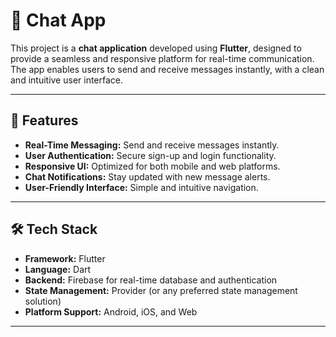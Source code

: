 # 💬 Chat App

This project is a **chat application** developed using **Flutter**, designed to provide a seamless and responsive platform for real-time communication. The app enables users to send and receive messages instantly, with a clean and intuitive user interface.

---

## 📱 Features

- **Real-Time Messaging:** Send and receive messages instantly.  
- **User Authentication:** Secure sign-up and login functionality.  
- **Responsive UI:** Optimized for both mobile and web platforms.  
- **Chat Notifications:** Stay updated with new message alerts.  
- **User-Friendly Interface:** Simple and intuitive navigation.

---

## 🛠️ Tech Stack

- **Framework:** Flutter  
- **Language:** Dart  
- **Backend:** Firebase for real-time database and authentication  
- **State Management:** Provider (or any preferred state management solution)  
- **Platform Support:** Android, iOS, and Web  

---

